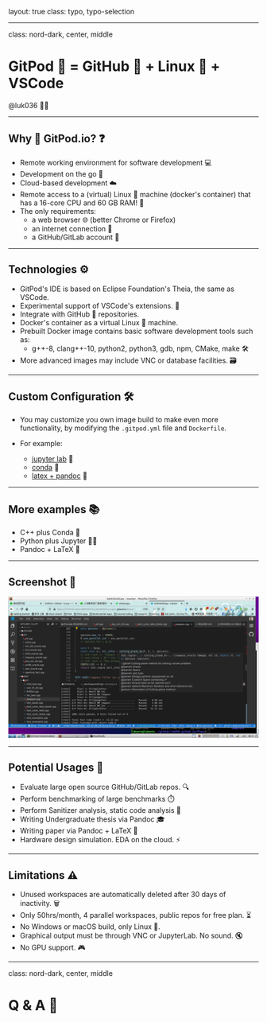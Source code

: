 layout: true
class: typo, typo-selection

---

class: nord-dark, center, middle

# GitPod 🍑 = GitHub 🐙 + Linux 🐧 + VSCode

@luk036 👨‍💻

---

## Why 🍑 GitPod.io? ❓

- Remote working environment for software development 💻
- Development on the go 🚀
- Cloud-based development ☁️
- Remote access to a (virtual) Linux 🐧 machine (docker's container)
  that has a 16-core CPU and 60 GB RAM! 💪
- The only requirements:
  - a web browser 🌐 (better Chrome or Firefox)
  - an internet connection 📶
  - a GitHub/GitLab account 🔑

---

## Technologies ⚙️

- GitPod's IDE is based on Eclipse Foundation's Theia, the same as VSCode. 
- Experimental support of VSCode's extensions. 🔌
- Integrate with GitHub 🐙 repositories. 
- Docker's container as a virtual Linux 🐧 machine. 
- Prebuilt Docker image contains basic software development tools such as:
  - g++-8, clang++-10, python2, python3, gdb, npm, CMake, make 🛠️
- More advanced images may include VNC or database facilities. 🗃️

---

## Custom Configuration 🛠️

- You may customize you own image build to make even more
  functionality, by modifying the `.gitpod.yml` file and `Dockerfile`.

- For example:

  - [jupyter lab](https://github.com/jins-tkomoda/dash-and-jupyter-notebook-with-gitpod) 📓
  - [conda](https://github.com/mtvu/miniconda) 🐍
  - [latex + pandoc](https://github.com/luk036/ellipsoid-method) 📝

---

## More examples 📚

- C++ plus Conda 🐍
- Python plus Jupyter 🐍📓
- Pandoc + LaTeX 📝

---

## Screenshot 📸

![gitpod](gitpod.png)

---

## Potential Usages 🚀

- Evaluate large open source GitHub/GitLab repos. 🔍
- Perform benchmarking of large benchmarks ⏱️
- Perform Sanitizer analysis, static code analysis 🔎
- Writing Undergraduate thesis via Pandoc 🎓
- Writing paper via Pandoc + LaTeX 📄
- Hardware design simulation. EDA on the cloud. ⚡

---

## Limitations ⚠️

- Unused workspaces are automatically deleted after 30 days of inactivity. 🗑️
- Only 50hrs/month, 4 parallel workspaces, public repos for free plan. ⏳
- No Windows or macOS build, only Linux 🐧.
- Graphical output must be through VNC or JupyterLab. No sound. 🔇
- No GPU support. 🎮

---

class: nord-dark, center, middle

# Q & A 🎤
